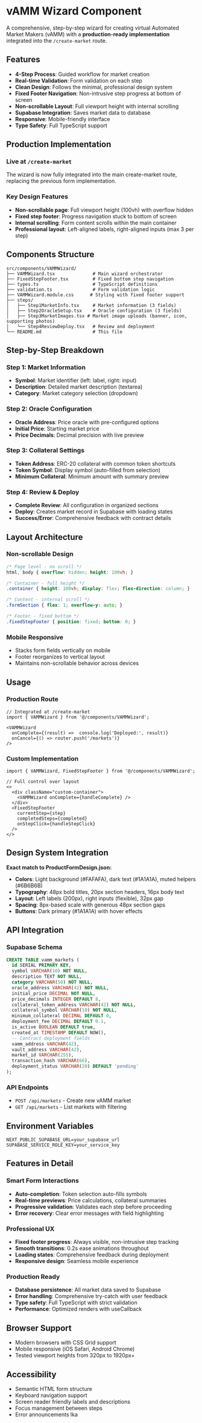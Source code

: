 # vAMM Wizard Component

A comprehensive, step-by-step wizard for creating virtual Automated Market Makers (vAMM) with a **production-ready implementation** integrated into the `/create-market` route.

## Features

- **4-Step Process**: Guided workflow for market creation
- **Real-time Validation**: Form validation on each step  
- **Clean Design**: Follows the minimal, professional design system
- **Fixed Footer Navigation**: Non-intrusive step progress at bottom of screen
- **Non-scrollable Layout**: Full viewport height with internal scrolling
- **Supabase Integration**: Saves market data to database
- **Responsive**: Mobile-friendly interface
- **Type Safety**: Full TypeScript support

## Production Implementation

### **Live at `/create-market`**
The wizard is now fully integrated into the main create-market route, replacing the previous form implementation.

### **Key Design Features**
- **Non-scrollable page**: Full viewport height (100vh) with overflow hidden
- **Fixed step footer**: Progress navigation stuck to bottom of screen
- **Internal scrolling**: Form content scrolls within the main container
- **Professional layout**: Left-aligned labels, right-aligned inputs (max 3 per step)

## Components Structure

```
src/components/VAMMWizard/
├── VAMMWizard.tsx              # Main wizard orchestrator  
├── FixedStepFooter.tsx         # Fixed bottom step navigation
├── types.ts                    # TypeScript definitions
├── validation.ts               # Form validation logic
├── VAMMWizard.module.css      # Styling with fixed footer support
├── steps/
│   ├── Step1MarketInfo.tsx     # Market information (3 fields)
│   ├── Step2OracleSetup.tsx    # Oracle configuration (3 fields)
│   ├── Step3MarketImages.tsx # Market image uploads (banner, icon, supporting photos)
│   └── Step4ReviewDeploy.tsx   # Review and deployment
└── README.md                   # This file
```

## Step-by-Step Breakdown

### Step 1: Market Information
- **Symbol**: Market identifier (left: label, right: input)
- **Description**: Detailed market description (textarea)
- **Category**: Market category selection (dropdown)

### Step 2: Oracle Configuration  
- **Oracle Address**: Price oracle with pre-configured options
- **Initial Price**: Starting market price
- **Price Decimals**: Decimal precision with live preview

### Step 3: Collateral Settings
- **Token Address**: ERC-20 collateral with common token shortcuts
- **Token Symbol**: Display symbol (auto-filled from selection)
- **Minimum Collateral**: Minimum amount with summary preview

### Step 4: Review & Deploy
- **Complete Review**: All configuration in organized sections
- **Deploy**: Creates market record in Supabase with loading states
- **Success/Error**: Comprehensive feedback with contract details

## Layout Architecture

### **Non-scrollable Design**
```css
/* Page level - no scroll */
html, body { overflow: hidden; height: 100vh; }

/* Container - full height */
.container { height: 100vh; display: flex; flex-direction: column; }

/* Content - internal scroll */
.formSection { flex: 1; overflow-y: auto; }

/* Footer - fixed bottom */
.fixedStepFooter { position: fixed; bottom: 0; }
```

### **Mobile Responsive**
- Stacks form fields vertically on mobile
- Footer reorganizes to vertical layout
- Maintains non-scrollable behavior across devices

## Usage

### Production Route
```tsx
// Integrated at /create-market
import { VAMMWizard } from '@/components/VAMMWizard';

<VAMMWizard 
  onComplete={(result) =>  console.log('Deployed:', result)}
  onCancel={() => router.push('/markets')}
/>
```

### Custom Implementation
```tsx
import { VAMMWizard, FixedStepFooter } from '@/components/VAMMWizard';

// Full control over layout
<>
  <div className="custom-container">
    <VAMMWizard onComplete={handleComplete} />
  </div>
  <FixedStepFooter 
    currentStep={step} 
    completedSteps={completed}
    onStepClick={handleStepClick}
  />
</>
```

## Design System Integration

**Exact match to ProductFormDesign.json:**
- **Colors**: Light background (#FAFAFA), dark text (#1A1A1A), muted helpers (#6B6B6B)
- **Typography**: 48px bold titles, 20px section headers, 16px body text  
- **Layout**: Left labels (200px), right inputs (flexible), 32px gap
- **Spacing**: 8px-based scale with generous 48px section gaps
- **Buttons**: Dark primary (#1A1A1A) with hover effects

## API Integration

### Supabase Schema
```sql
CREATE TABLE vamm_markets (
  id SERIAL PRIMARY KEY,
  symbol VARCHAR(10) NOT NULL,
  description TEXT NOT NULL,
  category VARCHAR(50) NOT NULL,
  oracle_address VARCHAR(42) NOT NULL,
  initial_price DECIMAL NOT NULL,
  price_decimals INTEGER DEFAULT 8,
  collateral_token_address VARCHAR(42) NOT NULL,
  collateral_symbol VARCHAR(10) NOT NULL,
  minimum_collateral DECIMAL DEFAULT 0,
  deployment_fee DECIMAL DEFAULT 0.1,
  is_active BOOLEAN DEFAULT true,
  created_at TIMESTAMP DEFAULT NOW(),
  -- Contract deployment fields
  vamm_address VARCHAR(42),
  vault_address VARCHAR(42), 
  market_id VARCHAR(255),
  transaction_hash VARCHAR(66),
  deployment_status VARCHAR(20) DEFAULT 'pending'
);
```

### API Endpoints
- `POST /api/markets` - Create new vAMM market
- `GET /api/markets` - List markets with filtering

## Environment Variables
```
NEXT_PUBLIC_SUPABASE_URL=your_supabase_url
SUPABASE_SERVICE_ROLE_KEY=your_service_key
```

## Features in Detail

### **Smart Form Interactions**
- **Auto-completion**: Token selection auto-fills symbols
- **Real-time previews**: Price calculations, collateral summaries
- **Progressive validation**: Validates each step before proceeding
- **Error recovery**: Clear error messages with field highlighting

### **Professional UX**
- **Fixed footer progress**: Always visible, non-intrusive step tracking
- **Smooth transitions**: 0.2s ease animations throughout
- **Loading states**: Comprehensive feedback during deployment
- **Responsive design**: Seamless mobile experience

### **Production Ready**
- **Database persistence**: All market data saved to Supabase
- **Error handling**: Comprehensive try-catch with user feedback
- **Type safety**: Full TypeScript with strict validation
- **Performance**: Optimized renders with useCallback

## Browser Support
- Modern browsers with CSS Grid support
- Mobile responsive (iOS Safari, Android Chrome)
- Tested viewport heights from 320px to 1920px+

## Accessibility
- Semantic HTML form structure
- Keyboard navigation support
- Screen reader friendly labels and descriptions
- Focus management between steps
- Error announcements 
lka